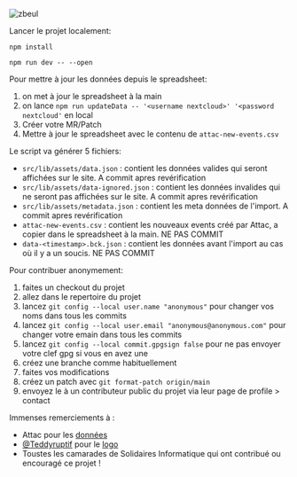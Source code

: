 ![zbeul](https://100joursdezbeul.fr/badge.svg)

Lancer le projet localement:

```
npm install

npm run dev -- --open
```

Pour mettre à jour les données depuis le spreadsheet:
1. on met à jour le spreadsheet à la main
2. on lance `npm run updateData -- '<username nextcloud>' '<password nextcloud'` en local
3. Créer votre MR/Patch
4. Mettre à jour le spreadsheet avec le contenu de `attac-new-events.csv`
 
Le script va générer 5 fichiers:
- `src/lib/assets/data.json` : contient les données valides qui seront affichées sur le site. A commit apres revérification
- `src/lib/assets/data-ignored.json` : contient les données invalides qui ne seront pas affichées sur le site. A commit apres revérification
- `src/lib/assets/metadata.json` : contient les meta données de l'import. A commit apres revérification
- `attac-new-events.csv` : contient les nouveaux events créé par Attac, a copier dans le spreadsheet à la main. NE PAS COMMIT
- `data-<timestamp>.bck.json` : contient les données avant l'import au cas où il y a un soucis. NE PAS COMMIT


Pour contribuer anonymement:
1. faites un checkout du projet
2. allez dans le repertoire du projet
3. lancez `git config --local user.name "anonymous"` pour changer vos noms dans tous les commits
4. lancez  `git config --local user.email "anonymous@anonymous.com"` pour changer votre emain dans tous les commits
5. lancez  `git config --local commit.gpgsign false` pour ne pas envoyer votre clef gpg si vous en avez une 
6. créez une branche comme habituellement 
7. faites vos modifications
8. créez un patch avec `git format-patch origin/main`
9. envoyez le à un contributeur public du projet via leur page de profile > contact

Immenses remerciements à :

- Attac pour les [données](https://france.attac.org/se-mobiliser/retraites-pour-le-droit-a-une-retraite-digne-et-heureuse/article/on-ne-les-lache-pas-la-carte-des-mobilisations)
- [@Teddyruptif](https://nitter.net/Teddyruptif/) pour le [logo](https://nitter.net/Teddyruptif/status/1649460414676172803)
- Toustes les camarades de Solidaires Informatique qui ont contribué ou encouragé ce projet !
